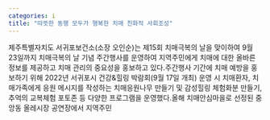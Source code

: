 ```yaml
---
categories: i
title: "따뜻한 동행 모두가 행복한 치매 친화적 사회조성"
---
```

제주특별자치도 서귀포보건소(소장 오인순)는 제15회 치매극복의 날을 맞이하여 9월 23일까지 치매극복의 날 기념 주간행사를 운영하여 지역주민에게 치매에 대한 올바른 정보를 제공하고 치매 관리의 중요성을 홍보하고 있다.주간행사 기간에 치매 예방을 홍보하기 위해 2022년 서귀포시 건강&힐링 박람회(9월 17일 개최) 운영 시 치매환자, 치매가족에게 응원 메시지를 작성하는 치매응원나무 만들기 및 감성힐링 체험화분 만들기, 추억의 교복체험 포토존 등 다양한 프로그램을 운영했다.올해 치매안심마을로 선정된 중앙동 올레시장 공연장에서 지역주민